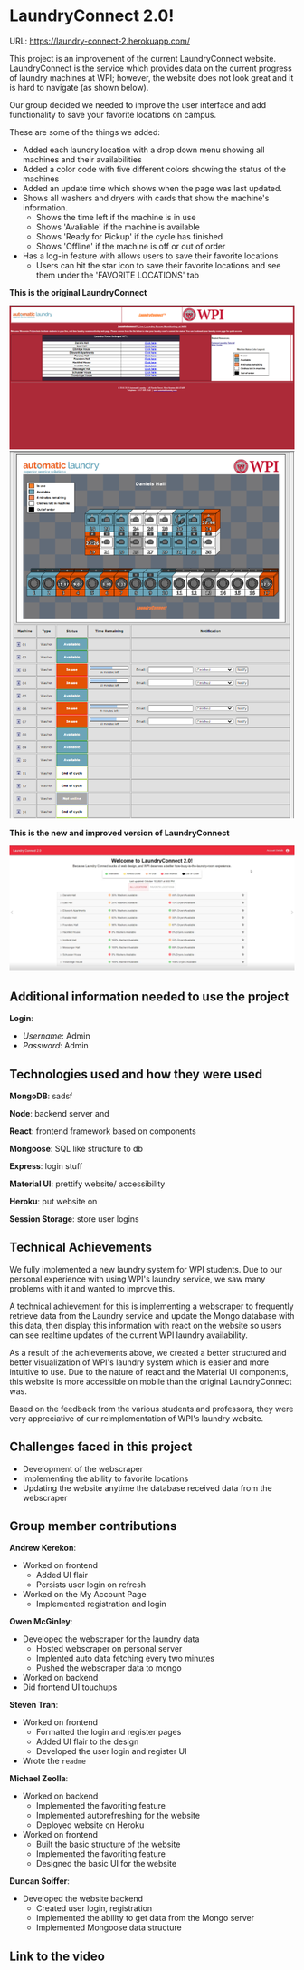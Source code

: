 # LaundryConnect 2.0!

URL: https://laundry-connect-2.herokuapp.com/

This project is an improvement of the current LaundryConnect website. LaundryConnect is the service which provides data on the current progress of laundry machines at WPI; however, the website does not look great and it is hard to navigate (as shown below).

Our group decided we needed to improve the user interface and add functionality to save your favorite locations on campus.

These are some of the things we added:
- Added each laundry location with a drop down menu showing all machines and their availabilities
- Added a color code with five different colors showing the status of the machines
- Added an update time which shows when the page was last updated.
- Shows all washers and dryers with cards that show the machine's information.
  - Shows the time left if the machine is in use
  - Shows 'Avaliable' if the machine is available
  - Shows 'Ready for Pickup' if the cycle has finished
  - Shows 'Offline' if the machine is off or out of order
- Has a log-in feature with allows users to save their favorite locations
  - Users can hit the star icon to save their favorite locations and see them under the 'FAVORITE LOCATIONS' tab

**This is the original LaundryConnect**

![FrontLC](./images/laundryconnect1.png)
![SpecLC](./images/laundryconnect1main.png)

**This is the new and improved version of LaundryConnect**

![LaundryConnect2](./images/laundryconnect2.png)

## Additional information needed to use the project

**Login**:
- *Username*: Admin
- *Password*: Admin

## Technologies used and how they were used

**MongoDB**: sadsf

**Node**: backend server and 

**React**: frontend framework based on components

**Mongoose**: SQL like structure to db

**Express**: login stuff

**Material UI**: prettify website/ accessibility

**Heroku**: put website on

**Session Storage**: store user logins 


## Technical Achievements

We fully implemented a new laundry system for WPI students. Due to our personal experience with using WPI's laundry service, we saw many problems with it and wanted to improve this. 

A technical achievement for this is implementing a webscraper to frequently retrieve data from the Laundry service and update the Mongo database with this data, then display this information with react on the website so users can see realtime updates of the current WPI laundry availability.

As a result of the achievements above, we created a better structured and better visualization of WPI's laundry system which is easier and more intuitive to use. Due to the nature of react and the Material UI components, this website is more accessible on mobile than the original LaundryConnect was.

Based on the feedback from the various students and professors, they were very appreciative of our reimplementation of WPI's laundry website.

## Challenges faced in this project

- Development of the webscraper
- Implementing the ability to favorite locations
- Updating the website anytime the database received data from the webscraper

## Group member contributions

**Andrew Kerekon**:
- Worked on frontend
  - Added UI flair
  - Persists user login on refresh
- Worked on the My Account Page
  - Implemented registration and login

**Owen McGinley**:
- Developed the webscraper for the laundry data
  - Hosted webscraper on personal server
  - Implented auto data fetching every two minutes
  - Pushed the webscraper data to mongo
- Worked on backend
- Did frontend UI touchups

**Steven Tran**:
- Worked on frontend
  - Formatted the login and register pages
  - Added UI flair to the design
  - Developed the user login and register UI
- Wrote the `readme` 

**Michael Zeolla**:
- Worked on backend
  - Implemented the favoriting feature
  - Implemented autorefreshing for the website
  - Deployed website on Heroku
- Worked on frontend
  - Built the basic structure of the website
  - Implemented the favoriting feature
  - Designed the basic UI for the website

**Duncan Soiffer**:
- Developed the website backend
  - Created user login, registration
  - Implemented the ability to get data from the Mongo server
  - Implemented Mongoose data structure

## Link to the video

